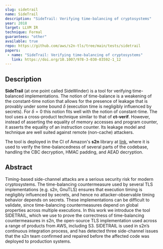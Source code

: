 ```yaml
---
slug: sidetrail
name: SideTrail
description: "SideTrail: Verifying time-balancing of cryptosystems"
year: 2018
target: LLVM IR
technique: Formal
guarantees: "other"
available: true
repo: https://github.com/aws/s2n-tls/tree/main/tests/sidetrail
papers:
 - name: "SideTrail: Verifying time-balancing of cryptosystems"
   link: https://doi.org/10.1007/978-3-030-03592-1_12
---
```


## Description

**SideTrail** (at one point called SideWinder) is a tool for verifying time-balanced implementations. The notion of time-balance is a weakening of the constant-time notion that allows for the presence of leakage that is provably under some bound $\delta$ (execution time is negligibly influenced by secrets). For $\delta = 0$ this notion fits well with the notion of constant-time. The tool uses a cross-product technique similar to that of **ct-verif**. However, instead of asserting the equality of memory accesses and program counter, it asserts the equality of an instruction counter. Its leakage model and technique are well suited against remote (non-cache) attackers.

The tool is deployed in the CI of Amazon's **s2n** library at [link](https://github.com/awslabs/s2n/tree/main/tests/sidetrail), where it is used to verify the time-balancedness of several parts of the codebase, handling the CBC decryption, HMAC padding, and AEAD decryption.

## Abstract

Timing-based side-channel attacks are a serious security risk for modern cryptosystems. The time-balancing countermeasure used by several TLS implementations (e.g. s2n, GnuTLS) ensures that execution timing is negligibly influenced by secrets, and hence no attacker-observable timing behavior depends on secrets. These implementations can be difficult to validate, since time-balancing countermeasures depend on global properties across multiple executions. In this work we introduce the tool SIDETRAIL, which we use to prove the correctness of time-balancing countermeasures in s2n, the open-source TLS implementation used across a range of products from AWS, including S3. SIDETRAIL is used in s2n’s continuous integration process, and has detected three side-channel issues that the s2n team confirmed and repaired before the affected code was deployed to production systems.